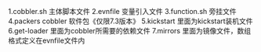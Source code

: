 1.cobbler.sh 主体脚本文件
2.evnfile    变量引入文件
3.function.sh 旁挂文件
4.packers    cobbler 软件包《仅限7.3版本》
5.kickstart  里面为kickstart装机文件
6.get-loader 里面为cobbler所需要的依赖文件
7.mirrors    里面为镜像文件，数组格式定义在evnfile文件内

